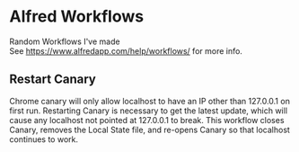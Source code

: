 # Alfred Workflows
Random Workflows I've made<br>
See https://www.alfredapp.com/help/workflows/ for more info.

## Restart Canary

Chrome canary will only allow localhost to have an IP other than 127.0.0.1 on first run. Restarting Canary is necessary to get the latest update, which will cause any localhost not pointed at 127.0.0.1 to break. This workflow closes Canary, removes the Local State file, and re-opens Canary so that localhost continues to work.

